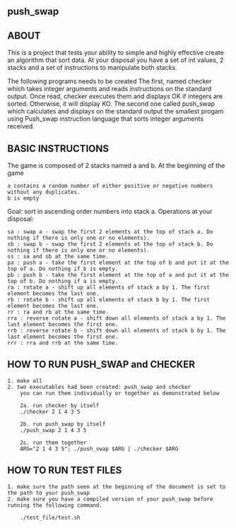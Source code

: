 ## push_swap

## ABOUT

This is a project that tests your ability to simple and highly effective create an algorithm that sort data. At your disposal you have a set of int values, 2 stacks and a set of
instructions to manipulate both stacks.

The following programs needs to be created
	The first, named checker which takes integer arguments and reads instructions on the standard output. Once read, checker executes them and displays OK if integers are sorted. Otherwise, it will display KO.
	The second one called push_swap which calculates and displays on the standard output the smallest progam using Push_swap instruction language that sorts integer arguments received.


## BASIC INSTRUCTIONS

The game is composed of 2 stacks named a and b.
At the beginning of the game

	a contains a random number of either positive or negative numbers without any duplicates.
	b is empty

Goal: sort in ascending order numbers into stack a.
Operations at your disposal:

	sa : swap a - swap the first 2 elements at the top of stack a. Do nothing if there is only one or no elements).
	sb : swap b - swap the first 2 elements at the top of stack b. Do nothing if there is only one or no elements).
	ss : sa and sb at the same time.
	pa : push a - take the first element at the top of b and put it at the top of a. Do nothing if b is empty.
	pb : push b - take the first element at the top of a and put it at the top of b. Do nothing if a is empty.
	ra : rotate a - shift up all elements of stack a by 1. The first element becomes the last one.
	rb : rotate b - shift up all elements of stack b by 1. The first element becomes the last one.
	rr : ra and rb at the same time.
	rra : reverse rotate a - shift down all elements of stack a by 1. The last element becomes the first one.
	rrb : reverse rotate b - shift down all elements of stack b by 1. The last element becomes the first one.
	rrr : rra and rrb at the same time.


## HOW TO RUN PUSH_SWAP and CHECKER

	1. make all
	2. two executables had been created: push_swap and checker
		you can run them individually or together as demonstrated below

		2a. run checker by itself
		./checker 2 1 4 3 5

		2b. run push_swap by itself
		./push_swap 2 1 4 3 5

		2c. run them together
		ARG="2 1 4 3 5"; ./push_swap $ARG | ./checker $ARG


## HOW TO RUN TEST FILES

	1. make sure the path seen at the beginning of the document is set to the path to your push_swap
	2. make sure you have a compiled version of your push_swap before running the following command.
		
		./test_file/test.sh